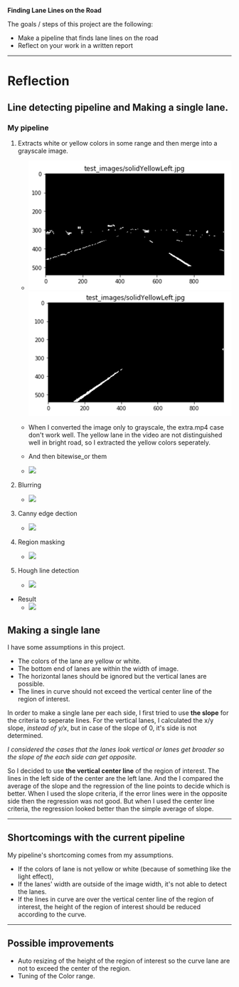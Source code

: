 
**Finding Lane Lines on the Road**

The goals / steps of this project are the following:
* Make a pipeline that finds lane lines on the road
* Reflect on your work in a written report

[image1]: ./white.png
[image2]: ./yellow.png 
[image3]: ./gray.png
[image4]: ./gray_blur.png
[image5]: ./canny.png
[image6]: ./region.png
[image7]: ./hough.png
[image8]: ./result.png

---
# Reflection

## Line detecting pipeline and Making a single lane.

### My pipeline 
1. Extracts white or yellow colors in some range and then merge into a grayscale image.

    * ![alt text][image1] ![alt text][image2]
    * When I converted the image only to grayscale, the extra.mp4 case don't work well. The yellow lane in the video are not distinguished well in bright road, so I extracted the yellow colors seperately.
    * And then bitewise_or them

    * ![][image3]

2. Blurring

    * ![][image4]

3. Canny edge dection

    * ![][image5]

4. Region masking

    * ![][image6]

5. Hough line detection

    * ![][image7]

* Result
    * ![][image8]

## Making a single lane
I have some assumptions in this project.
* The colors of the lane are yellow or white.
* The bottom end of lanes are within the width of image.
* The horizontal lanes should be ignored but the vertical lanes are possible.
* The lines in curve should not exceed the vertical center line of the region of interest.



In order to make a single lane per each side, I first tried to use **the slope** for the criteria to seperate lines.
For the vertical lanes, I calculated the x/y slope, *instead of y/x*, but in case of the slope of 0, it's side is not determined.

*I considered the cases that the lanes look vertical or lanes get broader so the slope of the each side can get opposite.*

So I decided to use **the vertical center line** of the region of interest. The lines in the left side of the center are the left lane.
And the I compared the average of the slope and the regression of the line points to decide which is better.
When I used the slope criteria, if the error lines were in the opposite side then the regression was not good.
But when I used the center line criteria, the regression looked better than the simple average of slope.

---
## Shortcomings with the current pipeline

My pipeline's shortcoming comes from my assumptions.
* If the colors of lane is not yellow or white (because of something like the light effect), 
* If the lanes' width are outside of the image width, it's not able to detect the lanes.
* If the lines in curve are over the vertical center line of the region of interest, 
the height of the region of interest should be reduced according to the curve.
---
## Possible improvements
* Auto resizing of the height of the region of interest so the curve lane are not to exceed the center of the region.
* Tuning of the Color range.
